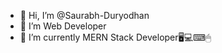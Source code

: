 - 👋 Hi, I’m @Saurabh-Duryodhan
- 👀 I’m Web Developer
- 🌱 I’m currently MERN Stack Developer🖥💻⌨🖱
<!---
Saurabh-Duryodhan/Saurabh-Duryodhan is a ✨ special ✨ repository because its `README.md` (this file) appears on your GitHub profile.
You can click the Preview link to take a look at your changes.
--->
